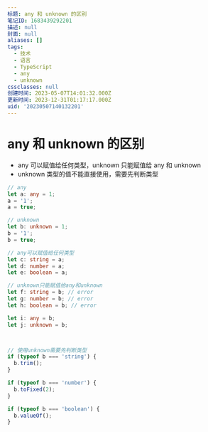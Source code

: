 ```yaml
---
标题: any 和 unknown 的区别
笔记ID: 1683439292201
描述: null
封面: null
aliases: []
tags:
  - 技术
  - 语言
  - TypeScript
  - any
  - unknown
cssclasses: null
创建时间: 2023-05-07T14:01:32.000Z
更新时间: 2023-12-31T01:17:17.000Z
uid: '20230507140132201'
---
```


# any 和 unknown 的区别

- any 可以赋值给任何类型，unknown 只能赋值给 any 和 unknown
- unknown 类型的值不能直接使用，需要先判断类型

```ts
// any
let a: any = 1;
a = '1';
a = true;

// unknown
let b: unknown = 1;
b = '1';
b = true;

// any可以赋值给任何类型
let c: string = a;
let d: number = a;
let e: boolean = a;

// unknown只能赋值给any和unknown
let f: string = b; // error
let g: number = b; // error
let h: boolean = b; // error

let i: any = b;
let j: unknown = b;



// 使用unknown需要先判断类型
if (typeof b === 'string') {
  b.trim();
}

if (typeof b === 'number') {
  b.toFixed(2);
}

if (typeof b === 'boolean') {
  b.valueOf();
}

```
